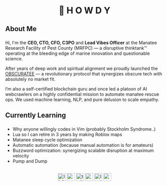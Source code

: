 
<div align="center" style="font-size: 2em; font-weight: bold; margin: 0.67em 0;">
  🤠  H  O  W  D  Y  
</div>

<h2 align="left">About Me</h2>

###

Hi, I'm the **CEO, CTO, CFO, C3PO** and **Lead Vibes Officer** at the Manatee Research Facility of Pest County (MRFPC) — a disruptive thinktank™ operating at the bleeding edge of marine innovation and questionable science.

After years of deep work and spiritual alignment we proudly launched the [OBSCURATEE](https://github.com/sn3cc/obscuratee) — a revolutionary protocol that synergizes obscure tech with absolutely no market fit.

I’m also a self-certified blockchain guru and once led a platoon of AI webcrawlers on a highly confidential mission to automate manatee rescue ops. We used machine learning, NLP, and pure delusion to scale empathy.</p>

###

<h2 align="left">Currently Learning</h2>

###

<ul>
<li>Why anyone willingly codes in Vim (probably Stockholm Syndrome..)</li>
<li>Lua so I can retire in 3 years by making Roblox maps</li>
<li>Matanee sleep cycle optimization</li>
<li>Automatic automation (because manual automation is for amateurs)</li>
<li>Buzzword optimization: synergizing scalable disruption at maximum velocity</li>
<li>Pump and Dump</li>
</ul>


###

<h2 align="left"></h2>

###

<div align="center">
<a href="https://www.linkedin.com/in/kvcs-adam-s/" target="_blank"><img src="https://img.shields.io/static/v1?message=LinkedIn&logo=linkedin&label=&color=0077B5&logoColor=white&style=for-the-badge" height="25" alt="linkedin logo" /></a>
<a href="https://www.youtube.com/@sn3cc0" target="_blank"><img src="https://img.shields.io/static/v1?message=Youtube&logo=youtube&label=&color=FF0000&logoColor=white&style=for-the-badge" height="25" alt="youtube logo" /></a>
<a href="https://x.com/sn33c_kv" target="_blank"><img src="https://img.shields.io/static/v1?message=Twitter&logo=x&label=&color=black&logoColor=white&style=for-the-badge" height="25" alt="twitter logo" /></a>
<a href="https://monkeytype.com/profile/sn33c" target="_blank"><img src="https://img.shields.io/static/v1?message=Monkeytype&logo=monkeytype&label=&color=E2B714&logoColor=grey&style=for-the-badge" height="25" alt="monkeytype logo" /></a>
<a href="https://leetcode.com/u/sn33c/" target="_blank"><img src="https://img.shields.io/static/v1?message=Leetcode&logo=leetcode&label=&color=grey&logoColor=orange&style=for-the-badge" height="25" alt="leetcode logo" /></a>
<a href="https://open.spotify.com/user/11126098978" target="_blank"><img src="https://img.shields.io/static/v1?message=Spotify&logo=spotify&label=&color=1ED760&logoColor=white&style=for-the-badge" height="25" alt="spotify logo" /></a>
</div>
